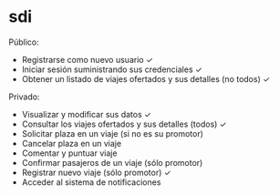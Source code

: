 # sdi

Público:

- Registrarse como nuevo usuario ✓
- Iniciar sesión suministrando sus credenciales ✓
- Obtener un listado de viajes ofertados y sus detalles (no todos) ✓

Privado:

- Visualizar y modificar sus datos ✓
- Consultar los viajes ofertados y sus detalles (todos) ✓
- Solicitar plaza en un viaje (si no es su promotor)
- Cancelar plaza en un viaje
- Comentar y puntuar viaje
- Confirmar pasajeros de un viaje (sólo promotor)
- Registrar nuevo viaje (sólo promotor) ✓
- Acceder al sistema de notificaciones
